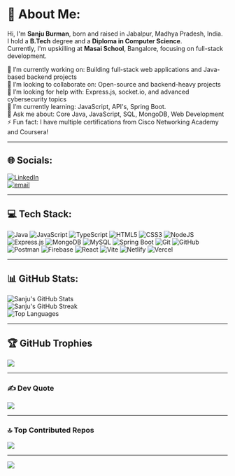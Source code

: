 # 💫 About Me:
Hi, I'm **Sanju Burman**, born and raised in Jabalpur, Madhya Pradesh, India.  
I hold a **B.Tech** degree and a **Diploma in Computer Science**.  
Currently, I'm upskilling at **Masai School**, Bangalore, focusing on full-stack development.

🔭 I’m currently working on: Building full-stack web applications and Java-based backend projects  
👯 I’m looking to collaborate on: Open-source and backend-heavy projects  
🤝 I’m looking for help with: Express.js, socket.io, and advanced cybersecurity topics  
🌱 I’m currently learning: JavaScript, API's, Spring Boot.  
💬 Ask me about: Core Java, JavaScript, SQL, MongoDB, Web Development  
⚡ Fun fact: I have multiple certifications from Cisco Networking Academy and Coursera!

---

## 🌐 Socials:
[![LinkedIn](https://img.shields.io/badge/LinkedIn-%230077B5.svg?logo=linkedin&logoColor=white)](https://www.linkedin.com/in/sanju-burman)  
[![email](https://img.shields.io/badge/Email-D14836?logo=gmail&logoColor=white)](mailto:aashusondhiya8@gmail.com)

---

## 💻 Tech Stack:
![Java](https://img.shields.io/badge/Java-ED8B00?style=flat&logo=openjdk&logoColor=white)
![JavaScript](https://img.shields.io/badge/JavaScript-F7DF1E?style=flat&logo=javascript&logoColor=black)
![TypeScript](https://img.shields.io/badge/TypeScript-007ACC?style=flat&logo=typescript&logoColor=white)
![HTML5](https://img.shields.io/badge/HTML5-E34F26?style=flat&logo=html5&logoColor=white)
![CSS3](https://img.shields.io/badge/CSS3-1572B6?style=flat&logo=css3&logoColor=white)
![NodeJS](https://img.shields.io/badge/Node.js-339933?style=flat&logo=node.js&logoColor=white)
![Express.js](https://img.shields.io/badge/Express.js-404D59?style=flat)
![MongoDB](https://img.shields.io/badge/MongoDB-4EA94B?style=flat&logo=mongodb&logoColor=white)
![MySQL](https://img.shields.io/badge/MySQL-005C84?style=flat&logo=mysql&logoColor=white)
![Spring Boot](https://img.shields.io/badge/Spring_Boot-6DB33F?style=flat&logo=spring-boot&logoColor=white)
![Git](https://img.shields.io/badge/Git-F05032?style=flat&logo=git&logoColor=white)
![GitHub](https://img.shields.io/badge/GitHub-100000?style=flat&logo=github&logoColor=white)
![Postman](https://img.shields.io/badge/Postman-FF6C37?style=flat&logo=postman&logoColor=white)
![Firebase](https://img.shields.io/badge/Firebase-FFCA28?style=flat&logo=firebase&logoColor=white)
![React](https://img.shields.io/badge/React-20232A?style=flat&logo=react&logoColor=61DAFB)
![Vite](https://img.shields.io/badge/Vite-646CFF?style=flat&logo=vite&logoColor=white)
![Netlify](https://img.shields.io/badge/Netlify-00C7B7?style=flat&logo=netlify&logoColor=white)
![Vercel](https://img.shields.io/badge/Vercel-000000?style=flat&logo=vercel&logoColor=white)

---

## 📊 GitHub Stats:
![Sanju's GitHub Stats](https://github-readme-stats.vercel.app/api?username=Sanju-Burman&show_icons=true&theme=holi&hide_border=false)<br/>
![Sanju's GitHub Streak](https://streak-stats.demolab.com?user=Sanju-Burman&theme=holi&hide_border=false)<br/>
![Top Languages](https://github-readme-stats.vercel.app/api/top-langs/?username=Sanju-Burman&layout=compact&theme=holi&hide_border=false)

---

## 🏆 GitHub Trophies
![](https://github-profile-trophy.vercel.app/?username=Sanju-Burman&theme=radical&no-frame=false&no-bg=false&margin-w=4)

---

### ✍️ Dev Quote
![](https://quotes-github-readme.vercel.app/api?type=horizontal&theme=radical)

---

### 🔝 Top Contributed Repos
![](https://github-contributor-stats.vercel.app/api?username=Sanju-Burman&limit=5&theme=dark&combine_all_yearly_contributions=true)

---

[![](https://visitcount.itsvg.in/api?id=Sanju-Burman&icon=0&color=0)](https://visitcount.itsvg.in)
